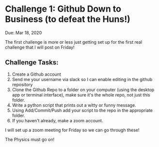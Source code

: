 # Challenge 1: Github Down to Business (to defeat the Huns!)

Due: Mar 18, 2020

The first challenge is more or less just getting set up for the first real challenge that I will post on Friday!

## Challenge Tasks:

1. Create a Github account
2. Send me your username via slack so I can enable editing in the github repository
3. Clone the Github Repo to a folder on your computer (using the desktop app or terminal interface), make sure it's the whole repo, not just this folder.
4. Write a python script that prints out a witty or funny message.
5. Using Add/Commit/Push add your script to the repo in the appropriate folder.
6. If you haven't already, make a zoom account.

I will set up a zoom meeting for Friday so we can go through these!

The Physics must go on!